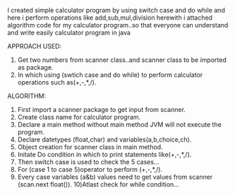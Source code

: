 I created simple calculator program by using switch case and do while and here i perform operations like add,sub,mul,division
herewith i attached algorithm code for my calculator program..so that everyone can understand and write easily calculator program in java

APPROACH USED:
1) Get two numbers from scanner class..and scanner class to be imported as package.
2) In which using (swtich case and do while) to perform calculator operations such as(+,-,*,/).

ALGORITHM:
1) First import a scanner package to get input from scanner.
2) Create class name for calculator program.
3) Declare a main method without main method JVM will not execute the program.
4) Declare datetypes (float,char) and variables(a,b,choice,ch).
5) Object creation for scanner class in main method.
6) Initate Do condition in which to print statements like(+,-,*,/).
7) Then switch case is used to check the 5 cases...
8) For (case 1 to case 5)operator to perform (+,-,*,/).
9) Every case variables (a&b) values need to get values from scanner (scan.next float()).
10)Atlast check for while condition...
